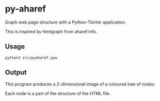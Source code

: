 # py-aharef

Graph web page structure with a Python-Tkinter application.

This is inspired by htmlgraph from aharef.info.

## Usage

`python3 src/pyaharef.pyw`

## Output

This program produces a 2-dimensional image of a coloured tree of nodes.

Each node is a part of the structure of the HTML file.
